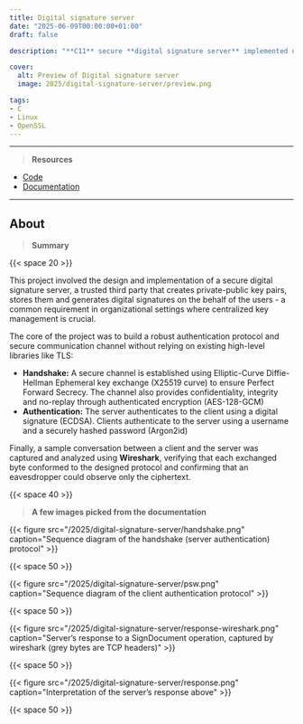 ```yaml
---
title: Digital signature server
date: "2025-06-09T00:00:00+01:00"
draft: false

description: "**C11** secure **digital signature server** implemented using the **OpenSSL** and **libsodium** crypto libraries"

cover:
  alt: Preview of Digital signature server
  image: 2025/digital-signature-server/preview.png

tags:
- C
- Linux
- OpenSSL
---
```


---

> **Resources**

- [Code](https://github.com/deluf/digital-signature-server)
- [Documentation](/2025/digital-signature-server/documentation.pdf)

---

## About

> **Summary**

{{< space 20 >}}

This project involved the design and implementation of a secure digital signature server, a trusted third party that creates private-public key pairs, stores them and generates digital signatures on the behalf of the users - a common requirement in organizational settings where centralized key management is crucial.

The core of the project was to build a robust authentication protocol and secure communication channel without relying on existing high-level libraries like TLS:
* **Handshake:** A secure channel is established using Elliptic-Curve Diffie-Hellman Ephemeral key exchange (X25519 curve) to ensure Perfect Forward Secrecy. The channel also provides confidentiality, integrity and no-replay through authenticated encryption (AES-128-GCM)
* **Authentication:** The server authenticates to the client using a digital signature (ECDSA). Clients authenticate to the server using a username and a securely hashed password (Argon2id)

Finally, a sample conversation between a client and the server was captured and analyzed using **Wireshark**, verifying that each exchanged byte conformed to the designed protocol and confirming that an eavesdropper could observe only the ciphertext.

{{< space 40 >}}

> **A few images picked from the documentation**

{{< figure src="/2025/digital-signature-server/handshake.png" caption="Sequence diagram of the handshake (server authentication) protocol" >}}

{{< space 50 >}}

{{< figure src="/2025/digital-signature-server/psw.png" caption="Sequence diagram of the client authentication protocol" >}}

{{< space 50 >}}

{{< figure src="/2025/digital-signature-server/response-wireshark.png" caption="Server’s response to a SignDocument operation, captured by wireshark (grey bytes are TCP headers)" >}}

{{< space 50 >}}

{{< figure src="/2025/digital-signature-server/response.png" caption="Interpretation of the server’s response above" >}}

{{< space 50 >}}
